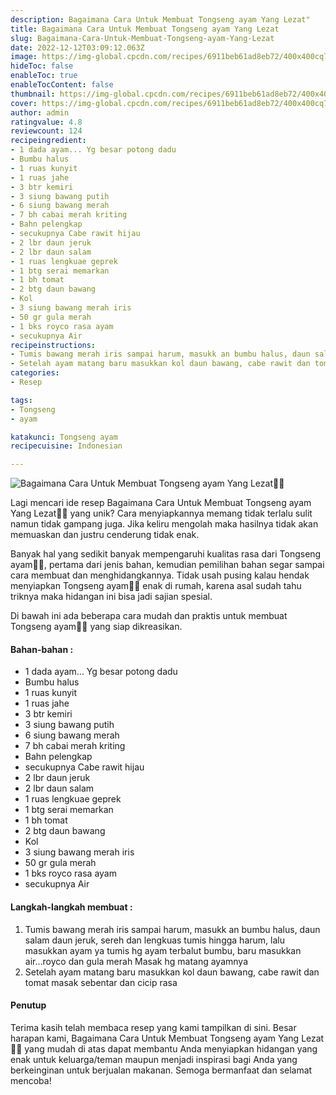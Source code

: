 ```yaml
---
description: Bagaimana Cara Untuk Membuat Tongseng ayam Yang Lezat"
title: Bagaimana Cara Untuk Membuat Tongseng ayam Yang Lezat
slug: Bagaimana-Cara-Untuk-Membuat-Tongseng-ayam-Yang-Lezat
date: 2022-12-12T03:09:12.063Z
image: https://img-global.cpcdn.com/recipes/6911beb61ad8eb72/400x400cq70/photo.jpg
hideToc: false
enableToc: true
enableTocContent: false
thumbnail: https://img-global.cpcdn.com/recipes/6911beb61ad8eb72/400x400cq70/photo.jpg
cover: https://img-global.cpcdn.com/recipes/6911beb61ad8eb72/400x400cq70/photo.jpg
author: admin
ratingvalue: 4.8
reviewcount: 124
recipeingredient:
- 1 dada ayam... Yg besar potong dadu
- Bumbu halus
- 1 ruas kunyit
- 1 ruas jahe
- 3 btr kemiri
- 3 siung bawang putih
- 6 siung bawang merah
- 7 bh cabai merah kriting
- Bahn pelengkap
- secukupnya Cabe rawit hijau
- 2 lbr daun jeruk
- 2 lbr daun salam
- 1 ruas lengkuae geprek
- 1 btg serai memarkan
- 1 bh tomat
- 2 btg daun bawang
- Kol
- 3 siung bawang merah iris
- 50 gr gula merah
- 1 bks royco rasa ayam
- secukupnya Air
recipeinstructions:
- Tumis bawang merah iris sampai harum, masukk an bumbu halus, daun salam daun jeruk, sereh dan lengkuas tumis hingga harum, lalu masukkan ayam ya tumis hg ayam terbalut bumbu, baru masukkan air...royco dan gula merah Masak hg matang ayamnya
- Setelah ayam matang baru masukkan kol daun bawang, cabe rawit dan tomat masak sebentar dan cicip rasa
categories:
- Resep

tags:
- Tongseng
- ayam

katakunci: Tongseng ayam
recipecuisine: Indonesian

---
```


![Bagaimana Cara Untuk Membuat Tongseng ayam Yang Lezat👩‍🍳](https://img-global.cpcdn.com/recipes/6911beb61ad8eb72/400x400cq70/photo.jpg)

Lagi mencari ide resep Bagaimana Cara Untuk Membuat Tongseng ayam Yang Lezat👩‍🍳 yang unik? Cara menyiapkannya memang tidak terlalu sulit namun tidak gampang juga. Jika keliru mengolah maka hasilnya tidak akan memuaskan dan justru cenderung tidak enak.

Banyak hal yang sedikit banyak mempengaruhi kualitas rasa dari Tongseng ayam👩‍🍳, pertama dari jenis bahan, kemudian pemilihan bahan segar sampai cara membuat dan menghidangkannya. Tidak usah pusing kalau hendak menyiapkan Tongseng ayam👩‍🍳 enak di rumah, karena asal sudah tahu triknya maka hidangan ini bisa jadi sajian spesial.

Di bawah ini ada beberapa cara mudah dan praktis untuk membuat Tongseng ayam👩‍🍳 yang siap dikreasikan.

<!--inarticleads1-->

#### Bahan-bahan :

- 1 dada ayam... Yg besar potong dadu
- Bumbu halus
- 1 ruas kunyit
- 1 ruas jahe
- 3 btr kemiri
- 3 siung bawang putih
- 6 siung bawang merah
- 7 bh cabai merah kriting
- Bahn pelengkap
- secukupnya Cabe rawit hijau
- 2 lbr daun jeruk
- 2 lbr daun salam
- 1 ruas lengkuae geprek
- 1 btg serai memarkan
- 1 bh tomat
- 2 btg daun bawang
- Kol
- 3 siung bawang merah iris
- 50 gr gula merah
- 1 bks royco rasa ayam
- secukupnya Air

<!--inarticleads2-->

#### Langkah-langkah membuat :

1. Tumis bawang merah iris sampai harum, masukk an bumbu halus, daun salam daun jeruk, sereh dan lengkuas tumis hingga harum, lalu masukkan ayam ya tumis hg ayam terbalut bumbu, baru masukkan air...royco dan gula merah Masak hg matang ayamnya
1. Setelah ayam matang baru masukkan kol daun bawang, cabe rawit dan tomat masak sebentar dan cicip rasa

#### Penutup

Terima kasih telah membaca resep yang kami tampilkan di sini. Besar harapan kami, Bagaimana Cara Untuk Membuat Tongseng ayam Yang Lezat👩‍🍳 yang mudah di atas dapat membantu Anda menyiapkan hidangan yang enak untuk keluarga/teman maupun menjadi inspirasi bagi Anda yang berkeinginan untuk berjualan makanan. Semoga bermanfaat dan selamat mencoba!